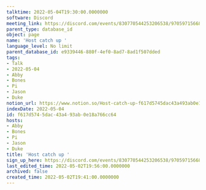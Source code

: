 ```yaml
---
talktime: 2022-05-04T19:30:00.0000000
software: Discord
meeting_link: https://discord.com/events/830770544253206538/970597156681568276
parent_type: database_id
object: page
name: 'Host catch up '
language_level: No limit
parent_database_id: e9339446-880f-4ef0-8ad7-8ad1f507dded
tags:
- Talk
- 2022-05-04
- Abby
- Bones
- Pi
- Jason
- Duke
notion_url: https://www.notion.so/Host-catch-up-f617d5745dac43a493ab0e18a766cc64
indexDate: 2022-05-04
id: f617d574-5dac-43a4-93ab-0e18a766cc64
hosts:
- Abby
- Bones
- Pi
- Jason
- Duke
title: 'Host catch up '
sign_up_here: https://discord.com/events/830770544253206538/970597156681568276
last_edited_time: 2022-05-02T19:56:00.0000000
archived: false
created_time: 2022-05-02T19:41:00.0000000
---
```





